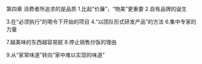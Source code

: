 第四章 消费者所追求的是品质
1.比起“价廉”，“物美”更重要
2.自有品牌的诞生

3.在“必须执行”的喝令下开始的项目
4.“以团队形式研发产品”的方法
6.集中专家的力量

7.越美味的东西越容易腻
8.停止销售炒饭的理由

9.从“家常味道”转向“家中难以实现的味道”